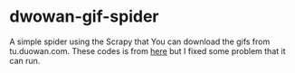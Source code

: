 # dwowan-gif-spider
A simple spider using the Scrapy that You can download the gifs from tu.duowan.com.
These codes is from [here](http://blog.csdn.net/ns2250225/article/details/43306779) but I fixed some problem that it can run.

